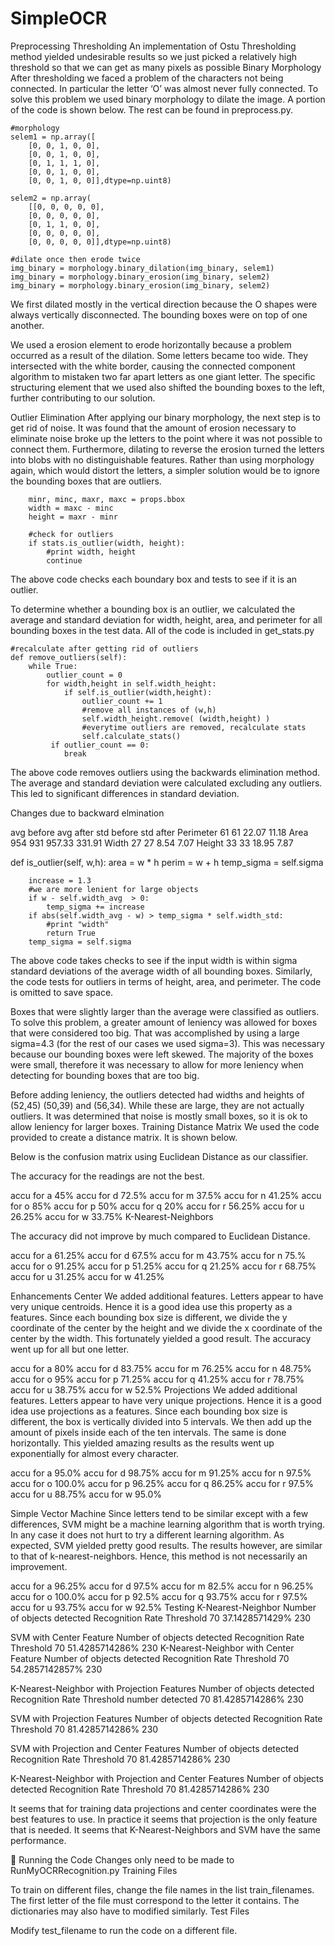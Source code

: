 # SimpleOCR
Preprocessing
Thresholding
An implementation of Ostu Thresholding method yielded undesirable results so we just picked a relatively high threshold so that we can get as many pixels as possible
Binary Morphology
After thresholding we faced a problem of the characters not being connected. In particular the letter ‘O’ was almost never fully connected. To solve this problem we used binary morphology to dilate the image. A portion of the code is shown below. The rest can be found in preprocess.py.

    #morphology
    selem1 = np.array([
        [0, 0, 1, 0, 0],
        [0, 0, 1, 0, 0],
        [0, 1, 1, 1, 0],
        [0, 0, 1, 0, 0],
        [0, 0, 1, 0, 0]],dtype=np.uint8)

    selem2 = np.array(
        [[0, 0, 0, 0, 0],
        [0, 0, 0, 0, 0],
        [0, 1, 1, 0, 0],
        [0, 0, 0, 0, 0],
        [0, 0, 0, 0, 0]],dtype=np.uint8)
    
    #dilate once then erode twice
    img_binary = morphology.binary_dilation(img_binary, selem1)
    img_binary = morphology.binary_erosion(img_binary, selem2)
    img_binary = morphology.binary_erosion(img_binary, selem2)

We first dilated mostly in the vertical direction because the O shapes were always vertically disconnected. The bounding boxes were on top of one another.

We used a erosion element to erode horizontally because a problem occurred as a result of the dilation. Some letters became too wide. They intersected with the white border, causing the connected component algorithm to mistaken two far apart letters as one giant letter. The specific structuring element that we used also shifted the bounding boxes to the left, further contributing to our solution. 


Outlier Elimination
After applying our binary morphology, the next step is to get rid of noise. It was found that the amount of erosion necessary to eliminate noise broke up the letters to the point where it was not possible to connect them. Furthermore, dilating to reverse the erosion turned the letters into blobs with no distinguishable features. Rather than using morphology again, which would distort the letters, a simpler solution would be to ignore the bounding boxes that are outliers. 

        minr, minc, maxr, maxc = props.bbox
        width = maxc - minc
        height = maxr - minr
        
        #check for outliers
        if stats.is_outlier(width, height):
            #print width, height
            continue

The above code checks each boundary box and tests to see if it is an outlier. 

To determine whether a bounding box is an outlier, we calculated the average and standard deviation for width, height, area, and perimeter for all bounding boxes in the test data. All of the code is included in get_stats.py 

    #recalculate after getting rid of outliers
    def remove_outliers(self):
        while True:
            outlier_count = 0
            for width,height in self.width_height:
                if self.is_outlier(width,height):
                    outlier_count += 1
                    #remove all instances of (w,h)
                    self.width_height.remove( (width,height) )
                    #everytime outliers are removed, recalculate stats
                    self.calculate_stats()
             if outlier_count == 0:
                break

The above code removes outliers using the backwards elimination method. The average and standard deviation were calculated excluding any outliers. This led to significant differences in standard deviation.






Changes due to backward elmination


avg before
avg after
std before
std after
Perimeter
61
61
22.07
11.18
Area
954
931
957.33
331.91
Width
27
27
8.54
7.07
Height
33
33
18.95
7.87


 def is_outlier(self, w,h):
       area = w * h
        perim = w + h
        temp_sigma = self.sigma
    
        increase = 1.3
        #we are more lenient for large objects
        if w - self.width_avg  > 0:
            temp_sigma += increase
        if abs(self.width_avg - w) > temp_sigma * self.width_std:
            #print "width"
            return True
        temp_sigma = self.sigma

The above code takes checks to see if the input width is within sigma standard deviations of the average width of all bounding boxes. Similarly, the code tests for outliers in terms of height, area, and perimeter. The code is omitted to save space.

Boxes that were slightly larger than the average were classified as outliers. To solve this problem, a greater amount of leniency was allowed for boxes that were considered too big. That was accomplished by using a large sigma=4.3 (for the rest of our cases we used sigma=3). This was necessary because our bounding boxes were left skewed. The majority of the boxes were small, therefore it was necessary to allow for more leniency when detecting for bounding boxes that are too big. 

Before adding leniency, the outliers detected had widths and heights of (52,45) (50,39) and (56,34). While these are large, they are not actually outliers. It was determined that noise is mostly small boxes, so it is ok to allow leniency for larger boxes. 
Training
Distance Matrix
We used the code provided to create a distance matrix. It is shown below.

Below is the confusion matrix using Euclidean Distance as our classifier.

The accuracy for the readings are not the best.

accu for a 45%
accu for d 72.5%
accu for m 37.5%
accu for n 41.25%
accu for o 85%
accu for p 50%
accu for q 20%
accu for r 56.25%
accu for u 26.25%
accu for w 33.75%
K-Nearest-Neighbors 

The accuracy did not improve by much compared to Euclidean Distance. 

accu for a 61.25%
accu for d 67.5%
accu for m 43.75%
accu for n 75.%
accu for o 91.25%
accu for p 51.25%
accu for q 21.25%
accu for r 68.75%
accu for u 31.25%
accu for w 41.25%



Enhancements
Center
We added additional features. Letters appear to have very unique centroids. Hence it is a good idea use this property as a features. Since each bounding box size is different, we divide the y coordinate of the center by the height and we divide the x coordinate of the center by the width. This fortunately yielded a good result. The accuracy went up for all but one letter.


accu for a 80%
accu for d 83.75%
accu for m 76.25%
accu for n 48.75%
accu for o 95%
accu for p 71.25%
accu for q 41.25%
accu for r 78.75%
accu for u 38.75%
accu for w 52.5%
Projections
We added additional features. Letters appear to have very unique projections. Hence it is a good idea use projections as a features. Since each bounding box size is different, the box is vertically divided into 5 intervals. We then add up the amount of pixels inside each of the ten intervals. The same is done horizontally. This yielded amazing results as the results went up exponentially for almost every character. 

accu for a 95.0%
accu for d 98.75%
accu for m 91.25%
accu for n 97.5%
accu for o 100.0%
accu for p 96.25%
accu for q 86.25%
accu for r 97.5%
accu for u 88.75%
accu for w 95.0%

Simple Vector Machine
Since letters tend to be similar except with a few differences, SVM might be a machine learning algorithm that is worth trying. In any case it does not hurt to try a different learning algorithm. As expected, SVM yielded pretty good results. The results however, are similar to that of k-nearest-neighbors. Hence, this method is not necessarily an improvement. 

accu for a 96.25%
accu for d 97.5%
accu for m 82.5%
accu for n 96.25%
accu for o 100.0%
accu for p 92.5%
accu for q 93.75%
accu for r 97.5%
accu for u 93.75%
accu for w 92.5%
Testing
K-Nearest-Neighbor 
Number of objects detected
Recognition Rate
Threshold
70
37.1428571429%
230

SVM with Center Feature
Number of objects detected
Recognition Rate
Threshold
70
51.4285714286%
230
K-Nearest-Neighbor with Center Feature
Number of objects detected
Recognition Rate
Threshold
70
54.2857142857%
230

K-Nearest-Neighbor with Projection Features
Number of objects detected
Recognition Rate
Threshold
number detected 70
81.4285714286%
230

SVM with Projection Features
Number of objects detected
Recognition Rate
Threshold
70
81.4285714286%
230

SVM with Projection and Center Features
Number of objects detected
Recognition Rate
Threshold
70
81.4285714286%
230


K-Nearest-Neighbor with Projection and Center Features
Number of objects detected
Recognition Rate
Threshold
70
81.4285714286%
230

 
It seems that for training data projections and center coordinates were the best features to use. In practice it seems that projection is the only feature that is needed. It seems that K-Nearest-Neighbors and SVM have the same performance. 



Running the Code
Changes only need to be made to RunMyOCRRecognition.py
Training Files


To train on different files, change the file names in the list train_filenames. The first letter of the file must correspond to the letter it contains. The dictionaries may also have to modified similarly.
Test Files

Modify test_filename to run the code on a different file. 
